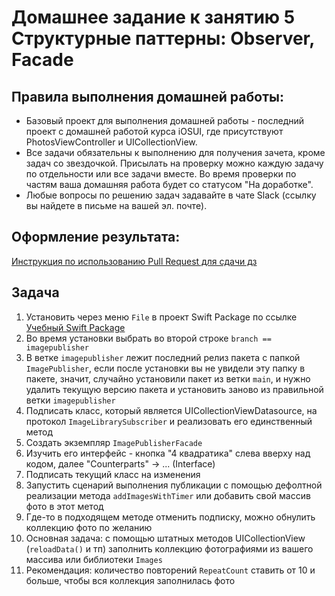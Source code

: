 # Домашнее задание к занятию 5 	Структурные паттерны: Observer, Facade

## Правила выполнения домашней работы:

* Базовый проект для выполнения домашней работы - последний проект с домашней работой курса iOSUI, где присутствуют PhotosViewController и UICollectionView.
* Все задачи обязательны к выполнению для получения зачета, кроме задач со звездочкой. Присылать на проверку можно каждую задачу по отдельности или все задачи вместе. Во время проверки по частям ваша домашняя работа будет со статусом "На доработке".
* Любые вопросы по решению задач задавайте в чате Slack (ссылку вы найдете в письме на вашей эл. почте).

## Оформление результата:

[Инструкция по использованию Pull Request для сдачи дз](https://github.com/netology-code/iosint-homeworks/blob/main/Pull%20request's%20guideline.md)

## Задача

1. Установить через меню `File` в проект Swift Package по ссылке [Учебный Swift Package](https://github.com/TrueMax/iOSIntPackage)
2. Во время установки выбрать во второй строке `branch == imagepublisher` 
3. В ветке `imagepublisher` лежит последний релиз пакета с папкой `ImagePublisher`, если после установки вы не увидели эту папку в пакете, значит, случайно установили пакет из ветки `main`, и нужно удалить текущую версию пакета и установить заново из правильной ветки `imagepublisher`
4. Подписать класс, который является UICollectionViewDatasource, на протокол `ImageLibrarySubscriber` и реализовать его единственный метод
5. Создать экземпляр `ImagePublisherFacade`
6. Изучить его интерфейс - кнопка "4 квадратика" слева вверху над кодом, далее "Counterparts" -> ... (Interface) 
7. Подписать текущий класс на изменения 
8. Запустить сценарий выполнения публикации с помощью дефолтной реализации метода `addImagesWithTimer` или добавить свой массив фото в этот метод
9. Где-то в подходящем методе отменить подписку, можно обнулить коллекцию фото по желанию
10. Основная задача: с помощью штатных методов UICollectionView (`reloadData()` и тп) заполнить коллекцию фотографиями из вашего массива или библиотеки `Images` 
11. Рекомендация: количество повторений `RepeatCount` ставить от 10 и больше, чтобы вся коллекция заполнилась фото
